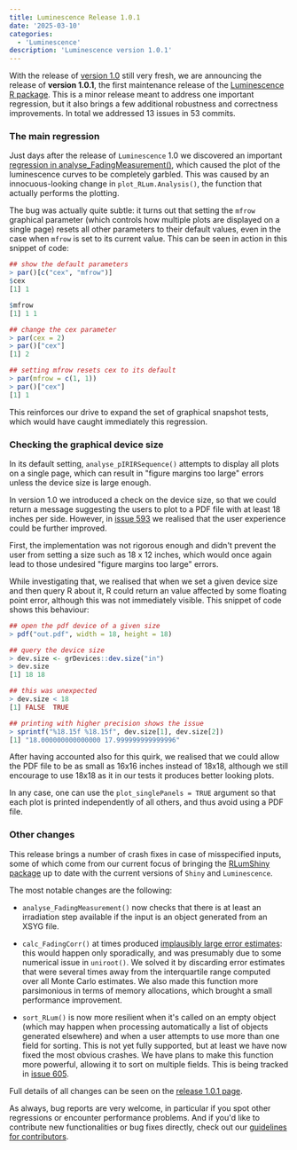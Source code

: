 ```yaml
---
title: Luminescence Release 1.0.1
date: '2025-03-10'
categories:
  - 'Luminescence'
description: 'Luminescence version 1.0.1'
---
```


With the release of [version 1.0][v100] still very fresh, we are announcing
the release of **version 1.0.1**, the first maintenance release of the
[Luminescence R package][lumi]. This is a minor release meant to address one
important regression, but it also brings a few additional robustness and
correctness improvements. In total we addressed 13 issues in 53 commits.

<!--more-->

### The main regression

Just days after the release of `Luminescence` 1.0 we discovered an important
[regression in analyse_FadingMeasurement()][iss589], which caused the plot
of the luminescence curves to be completely garbled. This was caused by an
innocuous-looking change in `plot_RLum.Analysis()`, the function that
actually performs the plotting.

The bug was actually quite subtle: it turns out that setting the `mfrow`
graphical parameter (which controls how multiple plots are displayed on a
single page) resets all other parameters to their default values, even in
the case when `mfrow` is set to its current value. This can be seen in
action in this snippet of code:

```R
## show the default parameters
> par()[c("cex", "mfrow")]
$cex
[1] 1

$mfrow
[1] 1 1

## change the cex parameter
> par(cex = 2)
> par()["cex"]
[1] 2

## setting mfrow resets cex to its default
> par(mfrow = c(1, 1))
> par()["cex"]
[1] 1
```

This reinforces our drive to expand the set of graphical snapshot tests, which
would have caught immediately this regression.

### Checking the graphical device size

In its default setting, `analyse_pIRIRSequence()` attempts to display all
plots on a single page, which can result in "figure margins too large" errors
unless the device size is large enough.

In version 1.0 we introduced a check on the device size, so that we could
return a message suggesting the users to plot to a PDF file with at least
18 inches per side. However, in [issue 593][iss593] we realised that the
user experience could be further improved.

First, the implementation was not rigorous enough and didn't prevent the user
from setting a size such as 18 x 12 inches, which would once again lead to
those undesired "figure margins too large" errors.

While investigating that, we realised that when we set a given device size
and then query R about it, R could return an value affected by some floating
point error, although this was not immediately visible. This snippet of code
shows this behaviour:

```R
## open the pdf device of a given size
> pdf("out.pdf", width = 18, height = 18)

## query the device size
> dev.size <- grDevices::dev.size("in")
> dev.size
[1] 18 18

## this was unexpected
> dev.size < 18
[1] FALSE  TRUE

## printing with higher precision shows the issue
> sprintf("%18.15f %18.15f", dev.size[1], dev.size[2])
[1] "18.000000000000000 17.999999999999996"
```

After having accounted also for this quirk, we realised that we could allow
the PDF file to be as small as 16x16 inches instead of 18x18, although we
still encourage to use 18x18 as it in our tests it produces better looking
plots.

In any case, one can use the `plot_singlePanels = TRUE` argument so that each
plot is printed independently of all others, and thus avoid using a PDF file.

### Other changes

This release brings a number of crash fixes in case of misspecified inputs,
some of which come from our current focus of bringing the [RLumShiny package][rshiny]
up to date with the current versions of `Shiny` and `Luminescence`.

The most notable changes are the following:

* `analyse_FadingMeasurement()` now checks that there is at least an
irradiation step available if the input is an object generated from an XSYG
file.

* `calc_FadingCorr()` at times produced [implausibly large error estimates][iss597]:
this would happen only sporadically, and was presumably due to some numerical
issue in `uniroot()`. We solved it by discarding error estimates that were
several times away from the interquartile range computed over all Monte Carlo
estimates. We also made this function more parsimonious in terms of memory
allocations, which brought a small performance improvement.

* `sort_RLum()` is now more resilient when it's called on an empty object (which
may happen when processing automatically a list of objects generated elsewhere)
and when a user attempts to use more than one field for sorting. This is not yet
fully supported, but at least we have now fixed the most obvious crashes. We
have plans to make this function more powerful, allowing it to sort on multiple
fields. This is being tracked in [issue 605][iss605].

Full details of all changes can be seen on the [release 1.0.1 page][v101].

As always, bug reports are very welcome, in particular if you spot other
regressions or encounter performance problems. And if you'd like to
contribute new functionalities or bug fixes directly, check out our
[guidelines for contributors][contr].

[lumi]:   https://r-lum.github.io/Luminescence/
[rshiny]: https://tzerk.github.io/RLumShiny/
[v100]:   https://github.com/R-Lum/Luminescence/releases/tag/v1.0.0
[v101]:   https://github.com/R-Lum/Luminescence/releases/tag/v1.0.1
[iss589]: https://github.com/R-Lum/Luminescence/issues/589
[iss593]: https://github.com/R-Lum/Luminescence/issues/593
[iss597]: https://github.com/R-Lum/Luminescence/issues/597
[iss605]: https://github.com/R-Lum/Luminescence/issues/605
[contr]:  https://github.com/R-Lum/Luminescence/blob/master/CONTRIBUTING.md
